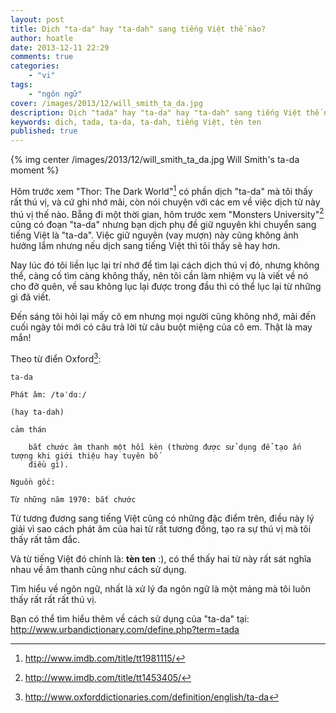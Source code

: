 ```yaml
---
layout: post
title: Dịch "ta-da" hay "ta-dah" sang tiếng Việt thế nào?
author: hoatle
date: 2013-12-11 22:29
comments: true
categories:
    - "vi"
tags:
    - "ngôn ngữ"
cover: /images/2013/12/will_smith_ta_da.jpg
description: Dịch "tada" hay "ta-da" hay "ta-dah" sang tiếng Việt thế nào?
keywords: dịch, tada, ta-da, ta-dah, tiếng Việt, tèn ten
published: true
---
```


{% img center /images/2013/12/will_smith_ta_da.jpg Will Smith's ta-da moment %}

Hôm trước xem "Thor: The Dark World"[^1] có phần dịch "ta-da" mà tôi thấy rất thú vị, và cứ ghi nhớ
mãi, còn nói chuyện với các em về việc dịch từ này thú vị thế nào. Bẵng đi một thời gian, hôm trước
xem "Monsters University"[^2] cũng có đoạn "ta-da" nhưng bạn dịch phụ đề giữ nguyên khi chuyển sang
tiếng Việt là "ta-da". Việc giữ nguyên (vay mượn) này cũng không ảnh hưởng lắm nhưng nếu dịch sang
tiếng Việt thì tôi thấy sẽ hay hơn.

<!-- more -->

Nay lúc đó tôi liền lục lại trí nhớ để tìm lại cách dịch thú vị đó, nhưng không thể, càng cố tìm
càng không thấy, nên tôi cần làm nhiệm vụ là viết về nó cho đỡ quên, về sau không lục lại được
trong đầu thì có thể lục lại từ những gì đã viết.

Đến sáng tôi hỏi lại mấy cô em nhưng mọi người cũng không nhớ, mãi đến cuối ngày tôi mới có câu trả
lời từ câu buột miệng của cô em. Thật là may mắn!

Theo từ điển Oxford[^3]:

```
ta-da

Phát âm: /təˈdɑː/

(hay ta-dah)

cảm thán

    bắt chước âm thanh một hồi kèn (thường được sử dụng để tạo ấn tượng khi giới thiệu hay tuyên bố
    điều gì).

Nguồn gốc:

Từ những năm 1970: bắt chước
```

Từ tương đương sang tiếng Việt cũng có những đặc điểm trên, điều này lý giải vì sao cách phát âm của
hai từ rất tương đồng, tạo ra sự thú vị mà tôi thấy rất tâm đắc.

Và từ tiếng Việt đó chính là: **tèn ten** :), có thể thấy hai từ này rất sát nghĩa nhau về âm thanh
cũng như cách sử dụng.

Tìm hiểu về ngôn ngữ, nhất là xử lý đa ngôn ngữ là một mảng mà tôi luôn thấy rất rất rất thú vị.

Bạn có thể tìm hiểu thêm về cách sử dụng của "ta-da" tại:
http://www.urbandictionary.com/define.php?term=tada


[^1]: http://www.imdb.com/title/tt1981115/
[^2]: http://www.imdb.com/title/tt1453405/
[^3]: http://www.oxforddictionaries.com/definition/english/ta-da
